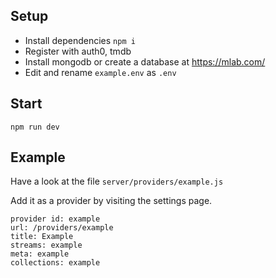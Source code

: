 ## Setup
- Install dependencies `npm i`
- Register with auth0, tmdb
- Install mongodb or create a database at https://mlab.com/
- Edit and rename `example.env` as `.env`

## Start
`npm run dev`

## Example
Have a look at the file `server/providers/example.js`

Add it as a provider by visiting the settings page.

```
provider id: example
url: /providers/example
title: Example
streams: example
meta: example
collections: example
```
